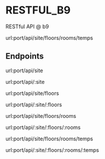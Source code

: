 # RESTFUL_B9
RESTful API @ b9

url:port/api/site/floors/rooms/temps

## Endpoints
url:port/api/site

url:port/api/:site

url:port/api/site/floors

url:port/api/:site/:floors

url:port/api/site/floors/rooms

url:port/api/:site/:floors/:rooms

url:port/api/site/floors/rooms/temps

url:port/api/:site/:floors/:rooms/:temps


